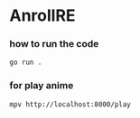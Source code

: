 # AnrollRE

### how to run the code
```bash
go run .
```

### for play anime
```bash
mpv http://localhost:8000/play
```

